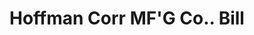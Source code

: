 ---
doi: 10.7916/D8F4918V
date_other: '1917'
date_other_textual: '1917'
form: printed ephemera
genre:
- Invoices
name:
- Hoffman Corr MF'G Co.
object_in_context_url: https://biggert.cul.columbia.edu/items/view/ave_biggert_01408
subject_hierarchical_geographic:
- Philadelphia, Pennsylvania, United States
subject_name:
- Hoffman Corr MF'G Co.
title: Hoffman Corr MF'G Co.. Bill
sort_title: Hoffman Corr MF'G Co.. Bill
call_number: ave_biggert_01408
coordinates:
- 40.00944444444445,-75.13333333333334
pid: ave_biggert_01408
identifiers: ave_biggert_01408
thumbnail: false
permalink: /biggert/ave_biggert_01408/
layout: iiif-image-page
---
